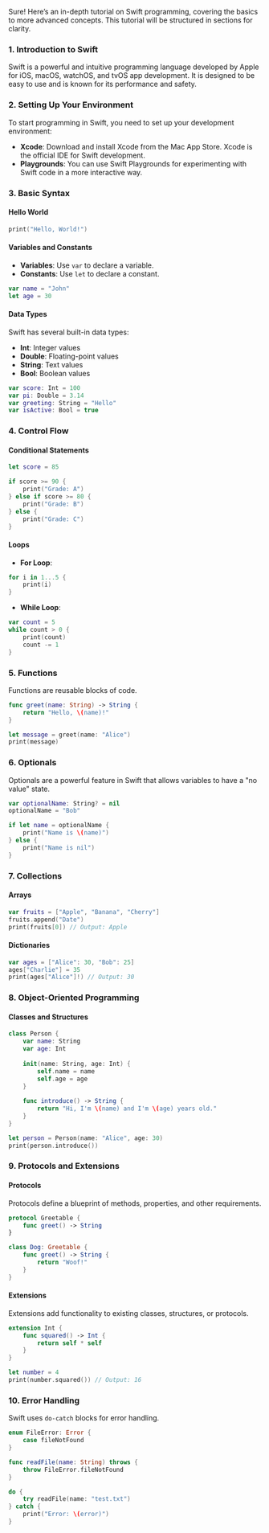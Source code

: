 Sure! Here’s an in-depth tutorial on Swift programming, covering the basics to more advanced concepts. This tutorial will be structured in sections for clarity.

### 1. Introduction to Swift

Swift is a powerful and intuitive programming language developed by Apple for iOS, macOS, watchOS, and tvOS app development. It is designed to be easy to use and is known for its performance and safety.

### 2. Setting Up Your Environment

To start programming in Swift, you need to set up your development environment:

- **Xcode**: Download and install Xcode from the Mac App Store. Xcode is the official IDE for Swift development.
- **Playgrounds**: You can use Swift Playgrounds for experimenting with Swift code in a more interactive way.

### 3. Basic Syntax

#### Hello World

```swift
print("Hello, World!")
```

#### Variables and Constants

- **Variables**: Use `var` to declare a variable.
- **Constants**: Use `let` to declare a constant.

```swift
var name = "John"
let age = 30
```

#### Data Types

Swift has several built-in data types:

- **Int**: Integer values
- **Double**: Floating-point values
- **String**: Text values
- **Bool**: Boolean values

```swift
var score: Int = 100
var pi: Double = 3.14
var greeting: String = "Hello"
var isActive: Bool = true
```

### 4. Control Flow

#### Conditional Statements

```swift
let score = 85

if score >= 90 {
    print("Grade: A")
} else if score >= 80 {
    print("Grade: B")
} else {
    print("Grade: C")
}
```

#### Loops

- **For Loop**:

```swift
for i in 1...5 {
    print(i)
}
```

- **While Loop**:

```swift
var count = 5
while count > 0 {
    print(count)
    count -= 1
}
```

### 5. Functions

Functions are reusable blocks of code.

```swift
func greet(name: String) -> String {
    return "Hello, \(name)!"
}

let message = greet(name: "Alice")
print(message)
```

### 6. Optionals

Optionals are a powerful feature in Swift that allows variables to have a "no value" state.

```swift
var optionalName: String? = nil
optionalName = "Bob"

if let name = optionalName {
    print("Name is \(name)")
} else {
    print("Name is nil")
}
```

### 7. Collections

#### Arrays

```swift
var fruits = ["Apple", "Banana", "Cherry"]
fruits.append("Date")
print(fruits[0]) // Output: Apple
```

#### Dictionaries

```swift
var ages = ["Alice": 30, "Bob": 25]
ages["Charlie"] = 35
print(ages["Alice"]!) // Output: 30
```

### 8. Object-Oriented Programming

#### Classes and Structures

```swift
class Person {
    var name: String
    var age: Int
    
    init(name: String, age: Int) {
        self.name = name
        self.age = age
    }
    
    func introduce() -> String {
        return "Hi, I'm \(name) and I'm \(age) years old."
    }
}

let person = Person(name: "Alice", age: 30)
print(person.introduce())
```

### 9. Protocols and Extensions

#### Protocols

Protocols define a blueprint of methods, properties, and other requirements.

```swift
protocol Greetable {
    func greet() -> String
}

class Dog: Greetable {
    func greet() -> String {
        return "Woof!"
    }
}
```

#### Extensions

Extensions add functionality to existing classes, structures, or protocols.

```swift
extension Int {
    func squared() -> Int {
        return self * self
    }
}

let number = 4
print(number.squared()) // Output: 16
```

### 10. Error Handling

Swift uses `do-catch` blocks for error handling.

```swift
enum FileError: Error {
    case fileNotFound
}

func readFile(name: String) throws {
    throw FileError.fileNotFound
}

do {
    try readFile(name: "test.txt")
} catch {
    print("Error: \(error)")
}
```
